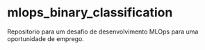 # mlops_binary_classification
Repositorio para um desafio de desenvolvimento MLOps para uma oportunidade de emprego.
